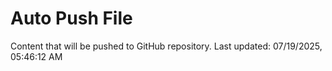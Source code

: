 # Auto Push File

Content that will be pushed to GitHub repository.
Last updated: 07/19/2025, 05:46:12 AM